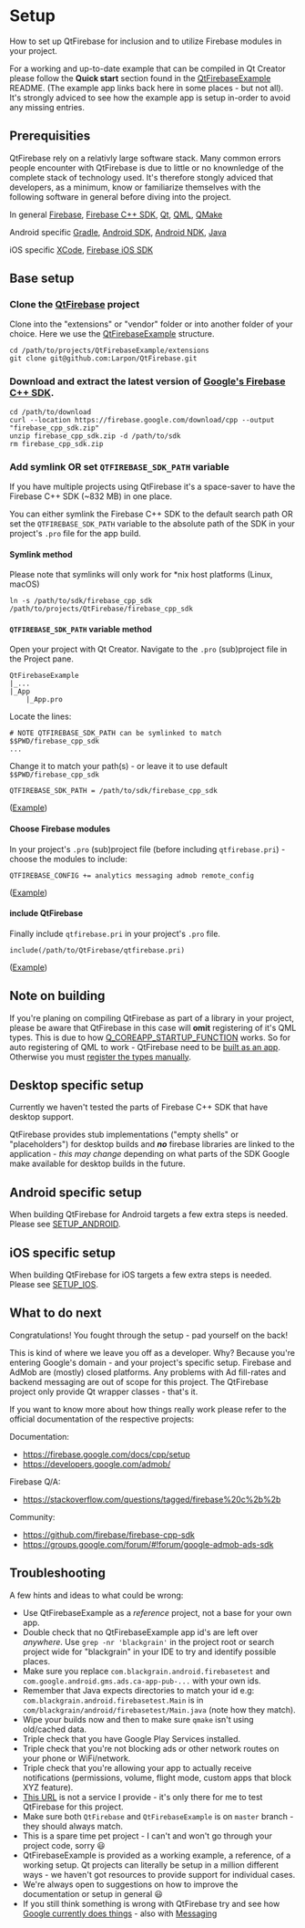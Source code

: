 # Setup
How to set up QtFirebase for inclusion and to utilize Firebase modules in your project.

For a working and up-to-date example that can be compiled in Qt Creator please follow the **Quick start** section found in the [QtFirebaseExample](https://github.com/Larpon/QtFirebaseExample) README. (The example app links back here in some places - but not all). It's strongly adviced to see how the example app is setup in-order to avoid any missing entries.

## Prerequisities
QtFirebase rely on a relativly large software stack. Many common errors people encounter with QtFirebase is due to little or no knownledge of the complete stack of technology used. It's therefore stongly adviced that developers, as a minimum, know or familiarize themselves with the following software in general before diving into the project.

In general
[Firebase](https://firebase.google.com/docs), [Firebase C++ SDK](https://firebase.google.com/docs/cpp/setup), [Qt](https://qt.io), [QML](https://doc.qt.io/qt-5/qmlapplications.html), [QMake](https://doc.qt.io/qt-5/qmake-manual.html)

Android specific
[Gradle](https://gradle.org/), [Android SDK](https://developer.android.com/studio/releases/sdk-tools), [Android NDK](https://developer.android.com/ndk/), [Java](https://www.oracle.com/technetwork/java/index.html)

iOS specific
[XCode](https://developer.apple.com/xcode/), [Firebase iOS SDK](https://firebase.google.com/download/ios)

## Base setup

### Clone the [QtFirebase](https://github.com/Larpon/QtFirebase) project

Clone into the "extensions" or "vendor" folder or into another folder of your choice.
Here we use the [QtFirebaseExample](https://github.com/Larpon/QtFirebaseExample) structure.

```
cd /path/to/projects/QtFirebaseExample/extensions
git clone git@github.com:Larpon/QtFirebase.git
```

### Download and extract the latest version of [Google's Firebase C++ SDK](https://firebase.google.com/docs/cpp/setup).

```
cd /path/to/download
curl --location https://firebase.google.com/download/cpp --output "firebase_cpp_sdk.zip"
unzip firebase_cpp_sdk.zip -d /path/to/sdk
rm firebase_cpp_sdk.zip
```

### Add symlink OR set `QTFIREBASE_SDK_PATH` variable

If you have multiple projects using QtFirebase it's a space-saver to have the Firebase C++ SDK (~832 MB) in one place.

You can either symlink the Firebase C++ SDK to the default search path OR set the `QTFIREBASE_SDK_PATH` variable to the absolute path of the SDK in your project's `.pro` file for the app build.

#### Symlink method

Please note that symlinks will only work for \*nix host platforms (Linux, macOS)
```
ln -s /path/to/sdk/firebase_cpp_sdk /path/to/projects/QtFirebase/firebase_cpp_sdk
```

#### `QTFIREBASE_SDK_PATH` variable method

Open your project with Qt Creator.
Navigate to the `.pro` (sub)project file in the Project pane.
```
QtFirebaseExample
|_...
|_App
    |_App.pro
```

Locate the lines:
```
# NOTE QTFIREBASE_SDK_PATH can be symlinked to match $$PWD/firebase_cpp_sdk
...
```

Change it to match your path(s) - or leave it to use default `$$PWD/firebase_cpp_sdk`
```
QTFIREBASE_SDK_PATH = /path/to/sdk/firebase_cpp_sdk
```
([Example](https://github.com/Larpon/QtFirebaseExample/blob/cc190b/App/App.pro#L86-L87))

#### Choose Firebase modules
In your project's `.pro` (sub)project file (before including `qtfirebase.pri`) - choose the modules to include:
```
QTFIREBASE_CONFIG += analytics messaging admob remote_config
```
([Example](https://github.com/Larpon/QtFirebaseExample/blob/cc190b/App/App.pro#L88))

#### include QtFirebase
Finally include `qtfirebase.pri` in your project's `.pro` file.
```
include(/path/to/QtFirebase/qtfirebase.pri)
```
([Example](https://github.com/Larpon/QtFirebaseExample/blob/cc190b/App/App.pro#L93-L94))

## Note on building
If you're planing on compiling QtFirebase as part of a library in your project, please be aware that QtFirebase in this case will **omit** registering of it's QML types. This is due to how [Q_COREAPP_STARTUP_FUNCTION](https://doc.qt.io/qt-5/qcoreapplication.html#Q_COREAPP_STARTUP_FUNCTION) works. So for auto registering of QML to work - QtFirebase need to be [built as an app](https://github.com/Larpon/QtFirebaseExample/blob/ada77a8b0cde17f8da8df89015bf111ae2c1f328/App/App.pro#L1). Otherwise you must [register the types manually](https://github.com/Larpon/QtFirebase/blob/2ba1c1e4d7cf174aad2108bcdf19c29acdcf6610/qtfirebase_register.h#L79-L113).

## Desktop specific setup
Currently we haven't tested the parts of Firebase C++ SDK that have desktop support.

QtFirebase provides stub implementations ("empty shells" or "placeholders") for desktop builds and ***no*** firebase libraries are linked to the application - *this may change* depending on what parts of the SDK Google make available for desktop builds in the future.

## Android specific setup
When building QtFirebase for Android targets a few extra steps is needed.
Please see [SETUP_ANDROID](https://github.com/Larpon/QtFirebase/blob/master/docs/SETUP_ANDROID.md).

## iOS specific setup
When building QtFirebase for iOS targets a few extra steps is needed.
Please see [SETUP_IOS](https://github.com/Larpon/QtFirebase/blob/master/docs/SETUP_IOS.md).

## What to do next

Congratulations! You fought through the setup - pad yourself on the back!

This is kind of where we leave you off as a developer. Why? Because you're entering Google's domain - and your project's specific setup.
Firebase and AdMob are (mostly) closed platforms. Any problems with Ad fill-rates and backend messaging are out of scope for this project.
The QtFirebase project only provide Qt wrapper classes - that's it.

If you want to know more about how things really work please refer to the official documentation of the respective projects:

Documentation:
* https://firebase.google.com/docs/cpp/setup
* https://developers.google.com/admob/

Firebase Q/A:
* https://stackoverflow.com/questions/tagged/firebase%20c%2b%2b

Community:
* https://github.com/firebase/firebase-cpp-sdk
* https://groups.google.com/forum/#!forum/google-admob-ads-sdk

## Troubleshooting

A few hints and ideas to what could be wrong:

* Use QtFirebaseExample as a *reference* project, not a base for your own app. 
* Double check that no QtFirebaseExample app id's are left over *anywhere*. Use `grep -nr 'blackgrain'` in the project root or search project wide for "blackgrain" in your IDE to try and identify possible places.
* Make sure you replace `com.blackgrain.android.firebasetest` and `com.google.android.gms.ads.ca-app-pub-...` with your own ids.
* Remember that Java expects directories to match your id e.g: `com.blackgrain.android.firebasetest.Main` is in `com/blackgrain/android/firebasetest/Main.java` (note how they match).
* Wipe your builds now and then to make sure `qmake` isn't using old/cached data.
* Triple check that you have Google Play Services installed.
* Triple check that you're not blocking ads or other network routes on your phone or WiFi/network.
* Triple check that you're allowing your app to actually receive notifications (permissions, volume, flight mode, custom apps that block XYZ feature).
* [This URL](https://github.com/Larpon/QtFirebaseExample/blob/0adea209ee2558f1f2a7a4bc1ae18c0cb9253e7b/App/qml/pages/Messaging.qml#L16) is not a service I provide - it's only there for me to test QtFirebase for this project.
* Make sure both `QtFirebase` and `QtFirebaseExample` is on `master` branch - they should always match.
* This is a spare time pet project - I can't and won't go through your project code, sorry :smiley:
* QtFirebaseExample is provided as a working example, a reference, of a working setup. Qt projects can literally be setup in a million different ways - we haven't got resources to provide support for individual cases.
* We're always open to suggestions on how to improve the documentation or setup in general :smiley:
* If you still think something is wrong with QtFirebase try and see how [Google currently does things](https://github.com/firebase/quickstart-cpp) - also with [Messaging](https://github.com/firebase/quickstart-cpp/tree/master/messaging/testapp)

